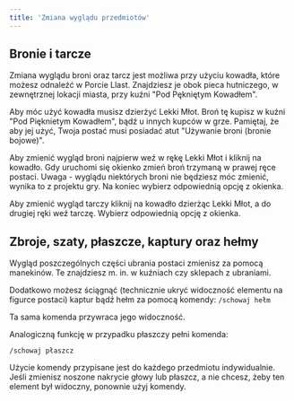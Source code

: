 ```yaml
---
title: 'Zmiana wyglądu przedmiotów'
---
```



## Bronie i tarcze

Zmiana wyglądu broni oraz tarcz jest możliwa przy użyciu kowadła, które możesz odnaleźć w Porcie Llast. Znajdziesz je obok pieca hutniczego, w zewnętrznej lokacji miasta, przy kuźni "Pod Pękniętym Kowadłem".

Aby móc użyć kowadła musisz dzierżyć Lekki Młot. Broń tę kupisz w kuźni "Pod Pięknietym Kowadłem", bądź u innych kupców w grze. Pamiętaj, że aby jej użyć, Twoja postać musi posiadać atut "Używanie broni (bronie bojowe)".

Aby zmienić wygląd broni najpierw weź w rękę Lekki Młot i kliknij na kowadło. Gdy uruchomi się okienko  zmień broń trzymaną w prawej ręce postaci. Uwaga - wyglądu niektórych broni nie będziesz móc zmienić, wynika to z projektu gry. Na koniec wybierz odpowiednią opcję z okienka.

Aby zmienić wygląd tarczy kliknij na kowadło dzierżąc Lekki Młot, a do drugiej ręki weź tarczę. Wybierz odpowiednią opcję z okienka.

## Zbroje, szaty, płaszcze, kaptury oraz hełmy

Wygląd poszczególnych części ubrania postaci zmienisz za pomocą manekinów. Te znajdziesz m. in. w kuźniach czy sklepach z ubraniami.

Dodatkowo możesz ściągnąć (technicznie ukryć widoczność elementu na figurce postaci) kaptur bądź hełm za pomocą komendy:
`/schowaj hełm`

Ta sama komenda przywraca jego widoczność.

Analogiczną funkcję w przypadku płaszczy pełni komenda:

`/schowaj płaszcz`

Użycie komendy przypisane jest do każdego przedmiotu indywidualnie. Jeśli zmienisz noszone nakrycie głowy lub płaszcz, a nie chcesz, żeby ten element był widoczny, ponownie użyj komendy.
